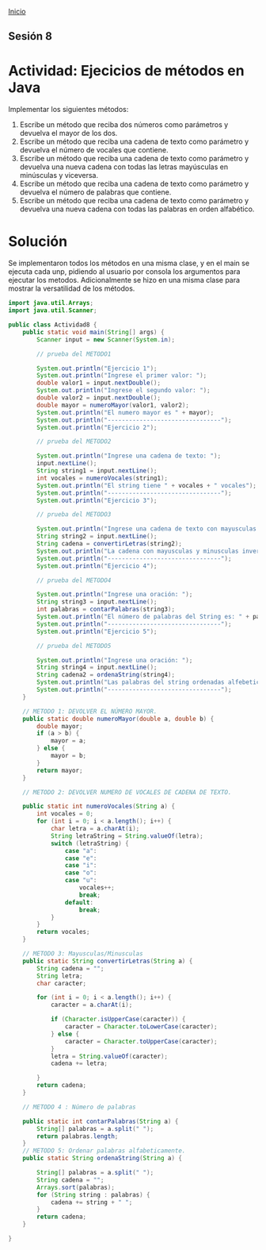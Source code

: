 <!-- No borrar o modificar -->
[Inicio](./index.md)

## Sesión 8 


# Actividad: Ejecicios de métodos en Java

Implementar los siguientes métodos:

1. Escribe un método que reciba dos números como parámetros y devuelva el mayor de los dos.
2. Escribe un método que reciba una cadena de texto como parámetro y devuelva el número de vocales que contiene.
3. Escribe un método que reciba una cadena de texto como parámetro y devuelva una nueva cadena con todas las letras mayúsculas en minúsculas y viceversa.
4. Escribe un método que reciba una cadena de texto como parámetro y devuelva el número de palabras que contiene.
5. Escribe un método que reciba una cadena de texto como parámetro y devuelva una nueva cadena con todas las palabras en orden alfabético.

# Solución

Se implementaron todos los métodos en una misma clase, y en el main se ejecuta cada unp, pidiendo al usuario por consola los argumentos para ejecutar los metodos. Adicionalmente se hizo en una misma clase para mostrar la versatilidad de los métodos.

```java
import java.util.Arrays;
import java.util.Scanner;

public class Actividad8 {
    public static void main(String[] args) {
        Scanner input = new Scanner(System.in);

        // prueba del METODO1

        System.out.println("Ejercicio 1");
        System.out.println("Ingrese el primer valor: ");
        double valor1 = input.nextDouble();
        System.out.println("Ingrese el segundo valor: ");
        double valor2 = input.nextDouble();
        double mayor = numeroMayor(valor1, valor2);
        System.out.println("El numero mayor es " + mayor);
        System.out.println("--------------------------------");
        System.out.println("Ejercicio 2");

        // prueba del METODO2

        System.out.println("Ingrese una cadena de texto: ");
        input.nextLine();
        String string1 = input.nextLine();
        int vocales = numeroVocales(string1);
        System.out.println("El string tiene " + vocales + " vocales");
        System.out.println("--------------------------------");
        System.out.println("Ejercicio 3");

        // prueba del METODO3

        System.out.println("Ingrese una cadena de texto con mayusculas y minusculas: ");
        String string2 = input.nextLine();
        String cadena = convertirLetras(string2);
        System.out.println("La cadena con mayusculas y minusculas invertidas es: " + cadena);
        System.out.println("--------------------------------");
        System.out.println("Ejercicio 4");

        // prueba del METODO4

        System.out.println("Ingrese una oración: ");
        String string3 = input.nextLine();
        int palabras = contarPalabras(string3);
        System.out.println("El número de palabras del String es: " + palabras);
        System.out.println("--------------------------------");
        System.out.println("Ejercicio 5");

        // prueba del METODO5

        System.out.println("Ingrese una oración: ");
        String string4 = input.nextLine();
        String cadena2 = ordenaString(string4);
        System.out.println("Las palabras del string ordenadas alfebeticamente son: " + cadena2);
        System.out.println("--------------------------------");
    }

    // METODO 1: DEVOLVER EL NÚMERO MAYOR.
    public static double numeroMayor(double a, double b) {
        double mayor;
        if (a > b) {
            mayor = a;
        } else {
            mayor = b;
        }
        return mayor;
    }

    // METODO 2: DEVOLVER NUMERO DE VOCALES DE CADENA DE TEXTO.

    public static int numeroVocales(String a) {
        int vocales = 0;
        for (int i = 0; i < a.length(); i++) {
            char letra = a.charAt(i);
            String letraString = String.valueOf(letra);
            switch (letraString) {
                case "a":
                case "e":
                case "i":
                case "o":
                case "u":
                    vocales++;
                    break;
                default:
                    break;
            }
        }
        return vocales;
    }

    // METODO 3: Mayusculas/Minusculas
    public static String convertirLetras(String a) {
        String cadena = "";
        String letra;
        char caracter;

        for (int i = 0; i < a.length(); i++) {
            caracter = a.charAt(i);

            if (Character.isUpperCase(caracter)) {
                caracter = Character.toLowerCase(caracter);
            } else {
                caracter = Character.toUpperCase(caracter);
            }
            letra = String.valueOf(caracter);
            cadena += letra;

        }
        return cadena;
    }

    // METODO 4 : Número de palabras

    public static int contarPalabras(String a) {
        String[] palabras = a.split(" ");
        return palabras.length;
    }
    // METODO 5: Ordenar palabras alfabeticamente.
    public static String ordenaString(String a) {

        String[] palabras = a.split(" ");
        String cadena = "";
        Arrays.sort(palabras);
        for (String string : palabras) {
            cadena += string + " ";
        }
        return cadena;
    }

}

```





